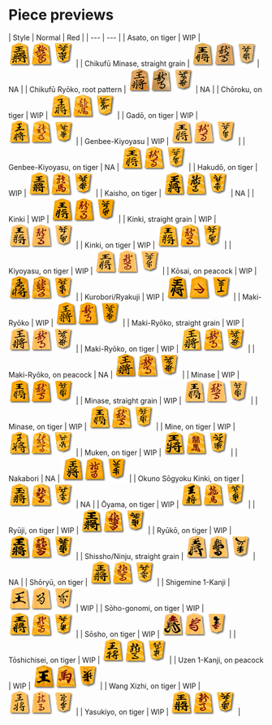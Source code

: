 # Piece previews
| Style | Normal | Red |
| --- | --- |
| Asato, on tiger | WIP | ![](previews/asato_R_preview.png) |
| Chikufū Minase, straight grain | ![](previews/chikufuu_minase_preview.png)| NA |
| Chikufū Ryōko, root pattern | ![](previews/chikufuu_ryouko_preview.png) | NA |
| Chōroku, on tiger | WIP | ![](previews/chouroku_R_preview.png) |
| Gadō, on tiger | WIP | ![](previews/gadou_R_preview.png) |
| Genbee-Kiyoyasu | WIP | ![](previews/genbee_R_preview.png) |
| Genbee-Kiyoyasu, on tiger | NA | ![](previews/genbee_torafu_R_preview.png) |
| Hakudō, on tiger | WIP | ![](previews/hakudou_R_preview.png) |
| Kaisho, on tiger | ![](previews/kaisho_preview.png) | NA |
| Kinki | WIP | ![](previews/kinki_R_preview.png) |
| Kinki, straight grain | WIP | ![](previews/kinki_masame_R_preview.png) |
| Kinki, on tiger | WIP | ![](previews/kinki_torafu_R_preview.png) |
| Kiyoyasu, on tiger | WIP | ![](previews/kiyoyasu_R_preview.png) |
| Kōsai, on peacock | WIP | ![](previews/kousai_R_preview.png) |
| Kurobori/Ryakuji | WIP | ![](previews/kuroryaku_R_preview.png) |
| Maki-Ryōko | WIP | ![](previews/ryouko_R_preview.png) |
| Maki-Ryōko, straight grain | WIP | ![](previews/ryouko_masame_R_preview.png) |
| Maki-Ryōko, on tiger | WIP | ![](previews/ryouko_torafu_R_preview.png) |
| Maki-Ryōko, on peacock | NA | ![](previews/ryouko_kujaku_R_preview.png) |
| Minase | WIP | ![](previews/minase_R_preview.png) |
| Minase, straight grain | WIP | ![](previews/minase_masame_R_preview.png) |
| Minase, on tiger | WIP | ![](previews/minase_torafu_R_preview.png) |
| Mine, on tiger | WIP | ![](previews/mine_R_preview.png) |
| Muken, on tiger | WIP | ![](previews/muken_R_preview.png) |
| Nakabori | NA | ![](previews/nakabori_R_preview.png) |
| Okuno Sōgyoku Kinki, on tiger | ![](previews/okuno_kinki_R_preview.png) | NA |
| Ōyama, on tiger | WIP | ![](previews/ooyama_R_preview.png) |
| Ryūji, on tiger | WIP | ![](previews/ryuuji_R_preview.png) |
| Ryūkō, on tiger | WIP | ![](previews/ryuukou_R_preview.png) |
| Shissho/Ninju, straight grain | ![](previews/shissho_preview.png) | NA |
| Shōryū, on tiger | ![](previews/shouryuu_R_preview.png) |
| Shigemine 1-Kanji | ![](previews/sigemine_preview.png) | WIP |
| Sōho-gonomi, on tiger | WIP | ![](previews/souhogonomi_R_preview.png) |
| Sōsho, on tiger | WIP | ![](previews/sousho_R_preview.png) |
| Tōshichisei, on tiger | WIP | ![](previews/tou7sei_preview.png) |
| Uzen 1-Kanji, on peacock | WIP | ![](previews/uzen_R_preview.png) |
| Wang Xizhi, on tiger | WIP | ![](previews/wxz_R_preview.png) |
| Yasukiyo, on tiger | WIP | ![](previews/yasukiyo_R_preview.png) |